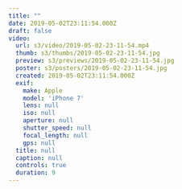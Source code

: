 ```yaml
---
title: ""
date: 2019-05-02T23:11:54.000Z
draft: false
video:
  url: s3/video/2019-05-02-23-11-54.mp4
  thumb: s3/thumbs/2019-05-02-23-11-54.jpg
  preview: s3/previews/2019-05-02-23-11-54.jpg
  poster: s3/posters/2019-05-02-23-11-54.jpg
  created: 2019-05-02T23:11:54.000Z
  exif:
    make: Apple
    model: 'iPhone 7'
    lens: null
    iso: null
    aperture: null
    shutter_speed: null
    focal_length: null
    gps: null
  title: null
  caption: null
  controls: true
  duration: 9
---
```


